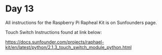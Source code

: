 # Day 13

All instructions for the Raspberry Pi Rapheal Kit is on Sunfounders page.

Touch Switch Instructions found at link below:

https://docs.sunfounder.com/projects/raphael-kit/en/latest/python/2.1.3_touch_switch_module_python.html
